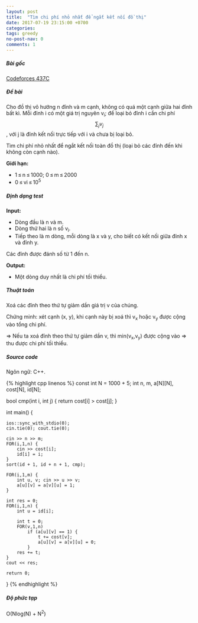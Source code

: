 ```yaml
---
layout: post
title:  "Tìm chi phí nhỏ nhất để ngắt kết nối đồ thị"
date: 2017-07-19 23:15:00 +0700
categories:
tags: greedy
no-post-nav: 0
comments: 1
---
```


##### **Bài gốc**
[Codeforces 437C](http://codeforces.com/problemset/problem/437/C)

##### **Đề bài**
Cho đồ thị vô hướng n đỉnh và m cạnh, không có quá một cạnh giữa hai đỉnh bất kì. Mỗi đỉnh i có một giá trị nguyên v<sub>i</sub>; để loại bỏ đỉnh i cần chi phí $$ \sum_{j}{}v_{j}$$, với j là đỉnh kết nối trực tiếp với i và chưa bị loại bỏ.

Tìm chi phí nhỏ nhất để ngắt kết nối toàn đồ thị (loại bỏ các đỉnh đến khi không còn cạnh nào).

**Giới hạn:**

* 1 ≤ n ≤ 1000; 0 ≤ m ≤ 2000
* 0 ≤ vi ≤ 10<sup>5</sup>

##### **Định dạng test**
**Input:**

* Dòng đầu là n và m.
* Dòng thứ hai là n số v<sub>i</sub>.
* Tiếp theo là m dòng, mỗi dòng là x và y, cho biết có kết nối giữa đỉnh x và đỉnh y.

Các đỉnh được đánh số từ 1 đến n.

**Output:**
* Một dòng duy nhất là chi phí tối thiểu.

##### **Thuật toán**

Xoá các đỉnh theo thứ tự giảm dần giá trị v của chúng.

Chứng minh: xét cạnh (x, y), khi cạnh này bị xoá thì v<sub>x</sub> hoặc v<sub>y</sub> được cộng vào tổng chi phí.

=> Nếu ta xoá đỉnh theo thứ tự giảm dần v, thì min(v<sub>x</sub>,v<sub>y</sub>) được cộng vào => thu được chi phí tối thiểu.

##### **Source code**

Ngôn ngữ: C++.

{% highlight cpp linenos %}
const int N = 1000 + 5;
int n, m, a[N][N], cost[N], id[N];

bool cmp(int i, int j) {
    return cost[i] > cost[j];
}

int main() {

    ios::sync_with_stdio(0);
    cin.tie(0); cout.tie(0);

    cin >> n >> m;
    FOR(i,1,n) {
        cin >> cost[i];
        id[i] = i;
    }
    sort(id + 1, id + n + 1, cmp);

    FOR(i,1,m) {
        int u, v; cin >> u >> v;
        a[u][v] = a[v][u] = 1;
    }

    int res = 0;
    FOR(i,1,n) {
        int u = id[i];

        int t = 0;
        FOR(v,1,n)
            if (a[u][v] == 1) {
                t += cost[v];
                a[u][v] = a[v][u] = 0;
            }
        res += t;
    }
    cout << res;

    return 0;
}
{% endhighlight %}

##### **Độ phức tạp**
O(Nlog(N) + N<sup>2</sup>)
